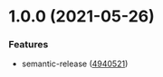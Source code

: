 # 1.0.0 (2021-05-26)


### Features

* semantic-release ([4940521](https://github.com/Lincerossa/rickandmorty/commit/4940521acc9b5940918838a6d78e52ddc54f926e))
